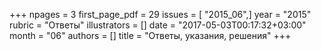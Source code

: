 +++
npages = 3
first_page_pdf = 29
issues = [ "2015_06",]
year = "2015"
rubric = "Ответы"
illustrators = []
date = "2017-05-03T00:17:32+03:00"
month = "06"
authors = []
title = "Ответы, указания, решения"
+++
